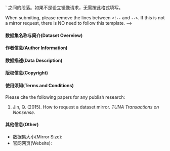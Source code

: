 <!--
如果你希望 TUNA 镜像某个公开数据集，请按以下模板填写

If you request TUNA to setup a mirror site for an open dataset, please submit you issue using the following template.

提交时，请去掉前面介于 `<!--` 与 `-->` 之间的段落。如果不是设立镜像请求，无需按此格式填写。

When submiting, please remove the lines between `<!--` and `-->`. If this is not a mirror request, there is NO need to follow this template.
-->

#### 数据集名称与简介(Dataset Overview)

#### 作者信息(Author Information)

#### 数据描述(Data Description)

#### 版权信息(Copyright)

#### 使用须知(Terms and Conditions)
Please cite the following papers for any publish research:

 1. Jin, Q. (2015). How to request a dataset mirror. *TUNA Transactions on Nonsense*.

#### 其他信息(Other)
- 数据集大小(Mirror Size): 
- 官网网页(Website): 
